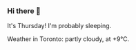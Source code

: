 ### Hi there :wave:

It's Thursday! I'm probably sleeping.

Weather in Toronto: partly cloudy, at +9°C.
